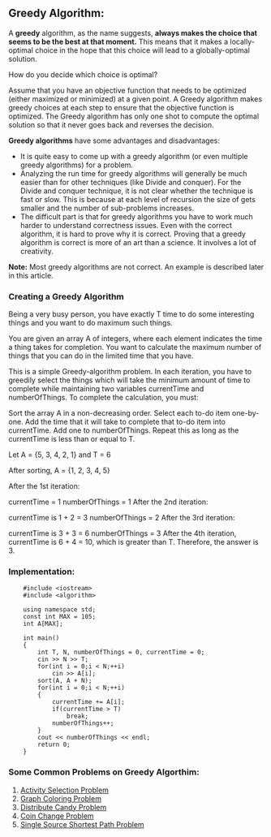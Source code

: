 
## Greedy Algorithm:

A **greedy** algorithm, as the name suggests, **always makes the choice that seems to be the best at that moment.** This means that it makes a locally-optimal choice in the hope that this choice will lead to a globally-optimal solution.

How do you decide which choice is optimal?

Assume that you have an objective function that needs to be optimized (either maximized or minimized) at a given point. A Greedy algorithm makes greedy choices at each step to ensure that the objective function is optimized. The Greedy algorithm has only one shot to compute the optimal solution so that it never goes back and reverses the decision.

**Greedy algorithms** have some advantages and disadvantages:

- It is quite easy to come up with a greedy algorithm (or even multiple greedy algorithms) for a problem.
- Analyzing the run time for greedy algorithms will generally be much easier than for other techniques (like Divide and conquer). For the Divide and conquer technique, it is not clear whether the technique is fast or slow. This is because at each level of recursion the size of gets smaller and the number of sub-problems increases.
- The difficult part is that for greedy algorithms you have to work much harder to understand correctness issues. Even with the correct algorithm, it is hard to prove why it is correct. Proving that a greedy algorithm is correct is more of an art than a science. It involves a lot of creativity.

**Note:** Most greedy algorithms are not correct. An example is described later in this article.

### Creating a Greedy Algorithm

Being a very busy person, you have exactly T time to do some interesting things and you want to do maximum such things.

You are given an array A of integers, where each element indicates the time a thing takes for completion. You want to calculate the maximum number of things that you can do in the limited time that you have.

This is a simple Greedy-algorithm problem. In each iteration, you have to greedily select the things which will take the minimum amount of time to complete while maintaining two variables currentTime and numberOfThings. To complete the calculation, you must:

Sort the array A in a non-decreasing order.
Select each to-do item one-by-one.
Add the time that it will take to complete that to-do item into currentTime.
Add one to numberOfThings.
Repeat this as long as the currentTime is less than or equal to T.

Let A = {5, 3, 4, 2, 1} and T = 6

After sorting, A = {1, 2, 3, 4, 5}

After the 1st iteration:

currentTime = 1
numberOfThings = 1
After the 2nd iteration:

currentTime is 1 + 2 = 3
numberOfThings = 2
After the 3rd iteration:

currentTime is 3 + 3 = 6
numberOfThings = 3
After the 4th iteration, currentTime is 6 + 4 = 10, which is greater than T. Therefore, the answer is 3.

### Implementation:
```
    #include <iostream>
    #include <algorithm>

    using namespace std;
    const int MAX = 105;
    int A[MAX];

    int main()
    {
        int T, N, numberOfThings = 0, currentTime = 0;
        cin >> N >> T;
        for(int i = 0;i < N;++i)
            cin >> A[i];
        sort(A, A + N);
        for(int i = 0;i < N;++i)
        {
            currentTime += A[i];
            if(currentTime > T)
                break;
            numberOfThings++;
        }
        cout << numberOfThings << endl;
        return 0;
    }
```

### Some Common Problems on Greedy Algorthim:

1. [Activity Selection Problem](https://github.com/jakaria9001/DS-Algo-at-1/blob/main/Algorithms/Greedy%20Algorithm/activity_selection.cpp) <br>
2. [Graph Coloring Problem](https://github.com/jakaria9001/DS-Algo-at-1/blob/main/Algorithms/Greedy%20Algorithm/graph_coloring.cpp) <br>
3. [Distribute Candy Problem](https://github.com/jakaria9001/DS-Algo-at-1/blob/main/Algorithms/Greedy%20Algorithm/distribute_candy.cpp) <br>
4. [Coin Change Problem](https://github.com/jakaria9001/DS-Algo-at-1/blob/main/Algorithms/Greedy%20Algorithm/coin_change.cpp) <br>
5. [Single Source Shortest Path Problem](https://github.com/jakaria9001/DS-Algo-at-1/blob/main/Algorithms/Greedy%20Algorithm/single_source_shortest_path.cpp)



